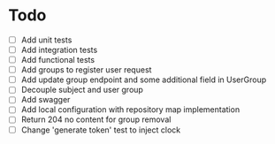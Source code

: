 # Todo

- [ ] Add unit tests
- [ ] Add integration tests
- [ ] Add functional tests
- [ ] Add groups to register user request
- [ ] Add update group endpoint and some additional field in UserGroup
- [ ] Decouple subject and user group
- [ ] Add swagger
- [ ] Add local configuration with repository map implementation
- [ ] Return 204 no content for group removal
- [ ] Change 'generate token' test to inject clock
